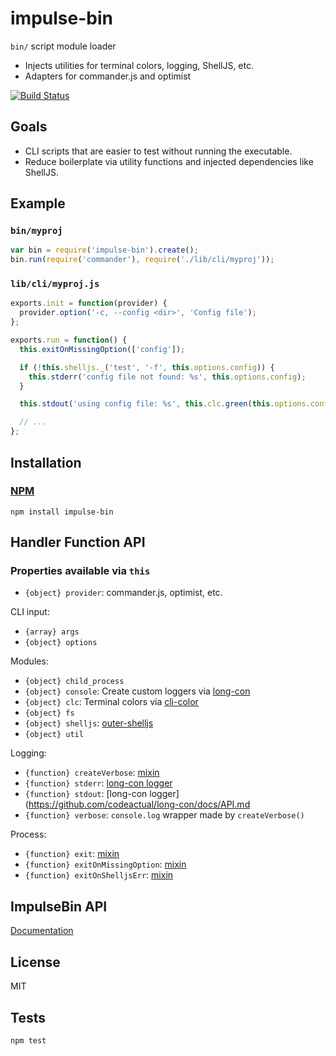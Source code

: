 # impulse-bin

`bin/` script module loader

* Injects utilities for terminal colors, logging, ShellJS, etc.
* Adapters for commander.js and optimist

[![Build Status](https://travis-ci.org/codeactual/impulse-bin.png)](https://travis-ci.org/codeactual/impulse-bin)

## Goals

* CLI scripts that are easier to test without running the executable.
* Reduce boilerplate via utility functions and injected dependencies like ShellJS.

## Example

### `bin/myproj`

```js
var bin = require('impulse-bin').create();
bin.run(require('commander'), require('./lib/cli/myproj'));
```

### `lib/cli/myproj.js`

```js
exports.init = function(provider) {
  provider.option('-c, --config <dir>', 'Config file');
};

exports.run = function() {
  this.exitOnMissingOption(['config']);

  if (!this.shelljs._('test', '-f', this.options.config)) {
    this.stderr('config file not found: %s', this.options.config);
  }

  this.stdout('using config file: %s', this.clc.green(this.options.config));

  // ...
};
```

## Installation

### [NPM](https://npmjs.org/package/impulse-bin)

    npm install impulse-bin

## Handler Function API

### Properties available via `this`

* `{object} provider`: commander.js, optimist, etc.

CLI input:

* `{array} args`
* `{object} options`

Modules:

* `{object} child_process`
* `{object} console`: Create custom loggers via [long-con](https://github.com/codeactual/long-con)
* `{object} clc`: Terminal colors via [cli-color](https://github.com/medikoo/cli-color)
* `{object} fs`
* `{object} shelljs`: [outer-shelljs](https://github.com/codeactual/outer-shelljs)
* `{object} util`

Logging:

* `{function} createVerbose`: [mixin](docs/API.md)
* `{function} stderr`: [long-con logger](https://github.com/codeactual/long-con/docs/API.md)
* `{function} stdout`: [long-con logger](https://github.com/codeactual/long-con/docs/API.md
* `{function} verbose`: `console.log` wrapper made by `createVerbose()`

Process:

* `{function} exit`: [mixin](docs/API.md)
* `{function} exitOnMissingOption`: [mixin](docs/API.md)
* `{function} exitOnShelljsErr`: [mixin](docs/API.md)

## ImpulseBin API

[Documentation](docs/API.md)

## License

  MIT

## Tests

    npm test
